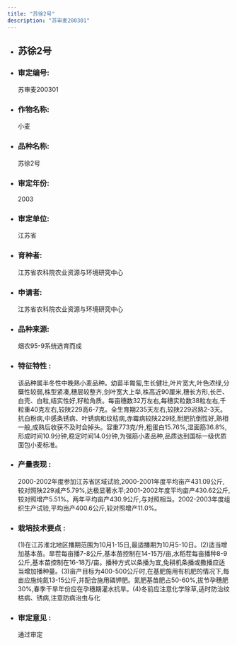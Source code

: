 ```yaml
---
title: "苏徐2号"
description: "苏审麦200301"
---
```

* ## 苏徐2号
* ###  审定编号:  
   苏审麦200301

*  ### 作物名称:  
   小麦

*   ###  品种名称: 
    苏徐2号

*   ### 审定年份: 
    2003

*   ### 审定单位:  
    江苏省

*   ### 育种者:  
    江苏省农科院农业资源与环境研究中心

*   ### 申请者:  
    江苏省农科院农业资源与环境研究中心

*   ### 品种来源:  
    烟农95-9系统选育而成

*   ### 特征特性 : 
    该品种属半冬性中晚熟小麦品种。幼苗半匍匐,生长健壮,叶片宽大,叶色浓绿,分蘖性较弱,株型紧凑,穗层较整齐,剑叶宽大上举,株高近90厘米,穗长方形,长芒、白壳、白粒,结实性好,籽粒角质。每亩穗数32万左右,每穗实粒数38粒左右,千粒重40克左右,较陕229高6-7克。全生育期235天左右,较陕229迟熟2-3天。抗白粉病,中感条锈病、叶锈病和纹枯病,赤霉病较陕229轻,耐肥抗倒性好,熟相一般,成熟后收获不及时会掉头。容重773克/升,粗蛋白15.76%,湿面筋36.8%,形成时间10.9分钟,稳定时间14.0分钟,为强筋小麦品种,品质达到国标一级优质面包小麦标准。

*   ### 产量表现 : 
    2000-2002年度参加江苏省区域试验,2000-2001年度平均亩产431.09公斤,较对照陕229减产5.79%,达极显著水平;2001-2002年度平均亩产430.62公斤,较对照增产5.51%。两年平均亩产430.9公斤,与对照相当。2002-2003年度组织生产试验,平均亩产400.6公斤,较对照增产11.0%。

*   ### 栽培技术要点 : 
    (1)在江苏淮北地区播期范围为10月1-15日,最适播期为10月5-10日。(2)适当增加基本苗。旱茬每亩播7-8公斤,基本苗控制在14-15万/亩,水稻茬每亩播种8-9公斤,基本苗控制在16-18万/亩。播种方式以条播为宜,免耕机条播或撒播应适当增加播种量。(3)亩产目标为400-500公斤时,在基肥施用有机肥的情况下,每亩应施纯氮13-15公斤,并配合施用磷钾肥。氮肥基苗肥占50-60%,拔节孕穗肥30%,春季干旱年份应在孕穗期灌水抗旱。(4)冬前应注意化学除草,适时防治纹枯病、锈病,注意防病治虫与化

*   ### 审定意见 : 
    通过审定
